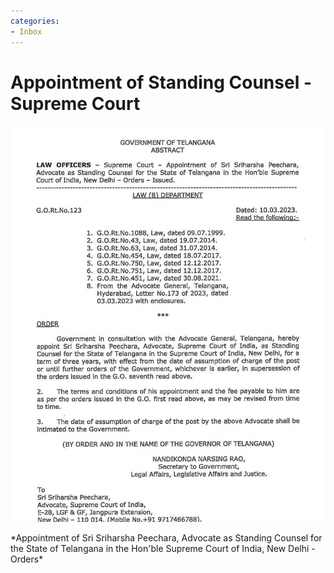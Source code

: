 ```yaml
---
categories:
- Inbox
---
```

# Appointment of Standing Counsel - Supreme Court

![](../files/45ac1db0-42c0-4c0c-b2d6-25977498825a.jpg)

\*Appointment of Sri Sriharsha Peechara, Advocate as Standing Counsel for the State of Telangana in the Hon'ble Supreme Court of India, New Delhi - Orders\*